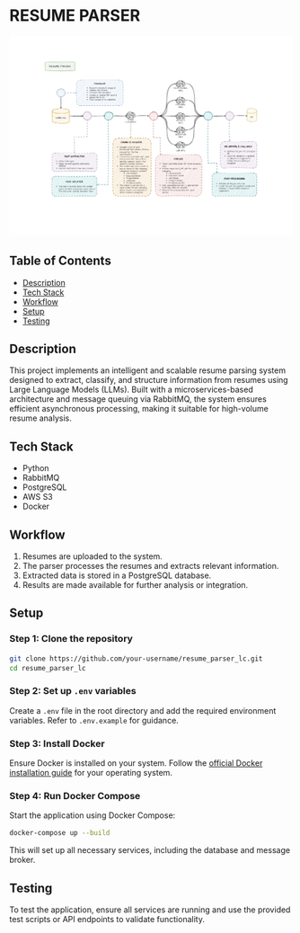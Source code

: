 # RESUME PARSER

![Resume Parser Workflow](readme-assets/resume_parser_page.jpg)

## Table of Contents
- [Description](#description)
- [Tech Stack](#tech-stack)
- [Workflow](#workflow)
- [Setup](#setup)
- [Testing](#testing)

## Description
This project implements an intelligent and scalable resume parsing system designed to extract, classify, and structure information from resumes using Large Language Models (LLMs). Built with a microservices-based architecture and message queuing via RabbitMQ, the system ensures efficient asynchronous processing, making it suitable for high-volume resume analysis.

## Tech Stack
- Python
- RabbitMQ
- PostgreSQL
- AWS S3
- Docker

## Workflow
1. Resumes are uploaded to the system.
2. The parser processes the resumes and extracts relevant information.
3. Extracted data is stored in a PostgreSQL database.
4. Results are made available for further analysis or integration.

## Setup

### Step 1: Clone the repository
```bash
git clone https://github.com/your-username/resume_parser_lc.git
cd resume_parser_lc
```

### Step 2: Set up `.env` variables
Create a `.env` file in the root directory and add the required environment variables. Refer to `.env.example` for guidance.

### Step 3: Install Docker
Ensure Docker is installed on your system. Follow the [official Docker installation guide](https://docs.docker.com/get-docker/) for your operating system.

### Step 4: Run Docker Compose
Start the application using Docker Compose:
```bash
docker-compose up --build
```
This will set up all necessary services, including the database and message broker.

## Testing
To test the application, ensure all services are running and use the provided test scripts or API endpoints to validate functionality.
